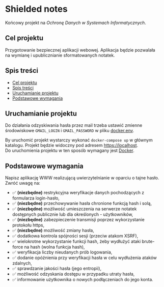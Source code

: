 # Shielded notes <!-- omit in toc -->

Końcowy projekt na _Ochronę Danych w Systemach Informatycznych_.

## Cel projektu

Przygotowanie bezpiecznej aplikacji webowej. Aplikacja będzie pozwalała na wymianę i upublicznianie sformatowanych notatek.

## Spis treści

- [Cel projektu](#cel-projektu)
- [Spis treści](#spis-treści)
- [Uruchamianie projektu](#uruchamianie-projektu)
- [Podstawowe wymagania](#podstawowe-wymagania)

## Uruchamianie projektu

Do działania odzyskiwania hasła przez mail trzeba ustawić zmienne środowiskowe `GMAIL_LOGIN` i `GMAIL_PASSWORD` w pliku [docker.env](./app/docker.env).

By uruchomić projekt wystarczy wykonać `docker-compose up` w głównym katalogu. Projekt będzie widoczny pod adresem [https://localhost](htts://localhost).  
Do uruchomienia projektu w ten sposób wymagany jest [Docker](https://www.docker.com/).

## Podstawowe wymagania

Napisz aplikację WWW realizującą uwierzytelnianie w oparciu o tajne hasło. Zwróć uwagę na:

- :white_check_mark: **(niezbędne)** restrykcyjna weryfikacje danych pochodzących z formularza login-hasło,
- :white_check_mark: **(niezbędne)** przechowywanie hasła chronione funkcją hash i solą,
- :white_check_mark: **(niezbędne)** możliwość umieszczenia na serwerze notatek dostępnych publicznie lub dla określonych - użytkowników,
- :white_check_mark: **(niezbędne)** zabezpieczenie transmisji poprzez wykorzystanie protokołu https,
- :white_check_mark: **(niezbędne)** możliwość zmiany hasła,
- :white_check_mark: dodatkowa kontrola spójności sesji (przeciw atakom XSRF),
- :white_check_mark: wielokrotne wykorzystanie funkcji hash, żeby wydłużyć ataki brute-force na hash (wolna funkcja hash),
- :white_check_mark: weryfikacja liczby nieudanych prób logowania,
- :white_check_mark: dodanie opóźnienia przy weryfikacji hasła w celu wydłużenia ataków zdalnych,
- :white_check_mark: sprawdzanie jakości hasła (jego entropii),
- :white_check_mark: możliwość odzyskania dostępu w przypadku utraty hasła,
- :white_check_mark: informowanie użytkownika o nowych podłączeniach do jego konta.
